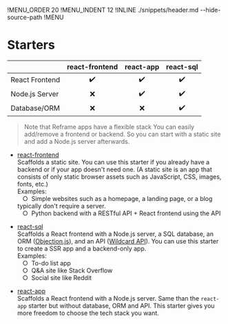 !MENU_ORDER 20
!MENU_INDENT 12
!INLINE ./snippets/header.md --hide-source-path
!MENU
&nbsp;

# Starters

&nbsp; | react-frontend | react-app | react-sql
--- | :---: | :---: | :---:
React Frontend | :heavy_check_mark: | :heavy_check_mark: | :heavy_check_mark:
Node.js Server | :x: | :heavy_check_mark: | :heavy_check_mark:
Database/ORM | :x: | :x: | :heavy_check_mark:

> Note that
> Reframe apps have a flexible stack
> You can easily add/remove a frontend or backend.
> So you can start with a static site and add a Node.js server afterwards.

- [react-frontend](/plugins/create/starters/react-frontend#readme)
  <br/>
  Scaffolds a static site.
  You can use this starter if you already have a backend
  or if your app doesn't need one.
  (A static site is an app that consists of only static browser assets such as JavaScript, CSS, images, fonts, etc.)
  <br/>
  Examples:
  <br/> &nbsp;&nbsp;&nbsp;&#x25cb;&nbsp;
  Simple websites such as a homepage, a landing page, or a blog typically don't require a server.
  <br/> &nbsp;&nbsp;&nbsp;&#x25cb;&nbsp;
  Python backend with a RESTful API + React frontend using the API

- [react-sql](/plugins/create/starters/react-sql#readme)
  <br/>
  Scaffolds a React frontend with a Node.js server,
  a SQL database,
  an ORM ([Objection.js](https://github.com/Vincit/objection.js)),
  and an API ([Wildcard API](https://github.com/brillout/wildcard-api)).
  You can use this starter to create a SSR app and a backend-only app.
  <br/>
  Examples:
  <br/> &nbsp;&nbsp;&nbsp;&#x25cb;&nbsp;
  To-do list app
  <br/> &nbsp;&nbsp;&nbsp;&#x25cb;&nbsp;
  Q&A site like Stack Overflow
  <br/> &nbsp;&nbsp;&nbsp;&#x25cb;&nbsp;
  Social site like Reddit

- [react-app](/plugins/create/starters/react-app#readme)
  <br/>
  Scaffolds a React frontend with a Node.js server.
  Same than the `react-app` starter but without database, ORM and API.
  This starter gives you more freedom to choose the tech stack you want.
